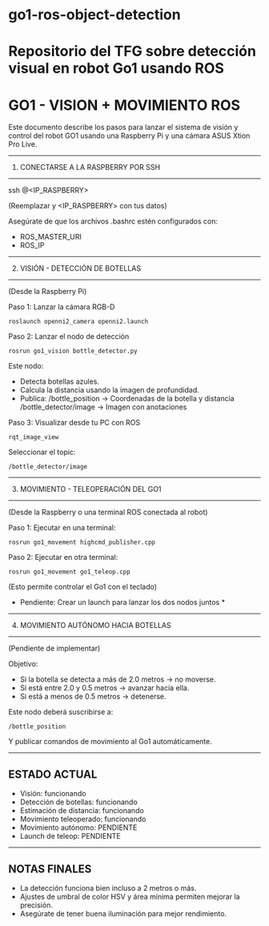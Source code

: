 # go1-ros-object-detection
Repositorio del TFG sobre detección visual en robot Go1 usando ROS
==============================
GO1 - VISION + MOVIMIENTO ROS
==============================

Este documento describe los pasos para lanzar el sistema de visión y control del robot GO1 usando una Raspberry Pi y una cámara ASUS Xtion Pro Live.

----------------------------------------
1. CONECTARSE A LA RASPBERRY POR SSH
----------------------------------------

ssh <usuario>@<IP_RASPBERRY>

(Reemplazar <usuario> y <IP_RASPBERRY> con tus datos)

Asegúrate de que los archivos .bashrc estén configurados con:
- ROS_MASTER_URI
- ROS_IP

----------------------------------------
2. VISIÓN - DETECCIÓN DE BOTELLAS
----------------------------------------

(Desde la Raspberry Pi)

Paso 1: Lanzar la cámara RGB-D

    roslaunch openni2_camera openni2.launch

Paso 2: Lanzar el nodo de detección

    rosrun go1_vision bottle_detector.py

Este nodo:
- Detecta botellas azules.
- Calcula la distancia usando la imagen de profundidad.
- Publica:
    /bottle_position        → Coordenadas de la botella y distancia
    /bottle_detector/image  → Imagen con anotaciones

Paso 3: Visualizar desde tu PC con ROS

    rqt_image_view

Seleccionar el topic:

    /bottle_detector/image

----------------------------------------
3. MOVIMIENTO - TELEOPERACIÓN DEL GO1
----------------------------------------

(Desde la Raspberry o una terminal ROS conectada al robot)

Paso 1: Ejecutar en una terminal:

    rosrun go1_movement highcmd_publisher.cpp

Paso 2: Ejecutar en otra terminal:

    rosrun go1_movement go1_teleop.cpp

(Esto permite controlar el Go1 con el teclado)

* Pendiente: Crear un launch para lanzar los dos nodos juntos *

----------------------------------------
4. MOVIMIENTO AUTÓNOMO HACIA BOTELLAS
----------------------------------------

(Pendiente de implementar)

Objetivo:
- Si la botella se detecta a más de 2.0 metros → no moverse.
- Si está entre 2.0 y 0.5 metros → avanzar hacia ella.
- Si está a menos de 0.5 metros → detenerse.

Este nodo deberá suscribirse a:

    /bottle_position

Y publicar comandos de movimiento al Go1 automáticamente.

----------------------------------------
ESTADO ACTUAL
----------------------------------------

- Visión: funcionando
- Detección de botellas: funcionando
- Estimación de distancia: funcionando
- Movimiento teleoperado: funcionando
- Movimiento autónomo: PENDIENTE
- Launch de teleop: PENDIENTE

----------------------------------------
NOTAS FINALES
----------------------------------------

- La detección funciona bien incluso a 2 metros o más.
- Ajustes de umbral de color HSV y área mínima permiten mejorar la precisión.
- Asegúrate de tener buena iluminación para mejor rendimiento.

